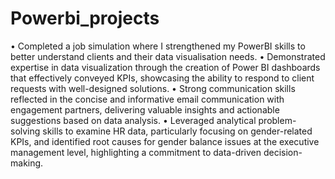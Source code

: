 # Powerbi_projects

• Completed a job simulation where I strengthened my PowerBI skills to better understand clients and their data visualisation needs.
• Demonstrated expertise in data visualization through the creation of Power BI dashboards that effectively conveyed KPIs, showcasing the ability to respond to client requests with well-designed solutions.
• Strong communication skills reflected in the concise and informative email communication with engagement partners, delivering valuable insights and actionable suggestions based on data analysis.
• Leveraged analytical problem-solving skills to examine HR data, particularly focusing on gender-related KPIs, and identified root causes for gender balance issues at the executive management level, highlighting a commitment to data-driven decision-making.
